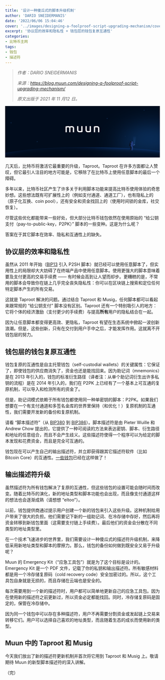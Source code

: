 ```yaml
---
title: '设计一种傻瓜式的脚本升级机制'
author: 'DARIO SNEIDERMANIS'
date: '2022/06/06 15:04:46'
cover: '../images/designing-a-foolproof-script-upgrading-mechanism/cover_A.png'
excerpt: '协议层的效率和隐私性 + 钱包层的钱包复原互通性'
categories:
- 比特币主网
tags:
- 钱包
- 描述符
---
```



> *作者：DARIO SNEIDERMANIS*
>
> *来源：<https://blog.muun.com/designing-a-foolproof-script-upgrading-mechanism/>*
>
> *原文出版于 2021 年 11 月12 日。*

![Designing a foolproof script upgrading mechanism](../images/designing-a-foolproof-script-upgrading-mechanism/cover_A.png)

几天后，比特币将激活它最重要的升级，Taproot。Taproot 在许多方面都让人赞叹，但它最引人注目的地方可能是，它移除了在比特币上使用任意脚本的最后一个障碍。

多年以来，比特币社区产生了许多关于利用脚本功能来提高比特币使用体验的奇思妙想。这些想法既有可扩展性上的（例如支付通道、通道工厂），也有隐私上的（原子化互换、coin pool），还有安全和资金找回上的（使用时间锁的金库，社交恢复）。

尽管这些优化都能带来一些好处，但大部分比特币钱包依然在使用原始的 “给公钥支付（pay-to-public-key，P2PK）”  脚本的一些变种。这是为什么呢？

答案在于其它脚本在效率、隐私和互通性上的缺失。

## 协议层的效率和隐私性

虽然从 2011 年开始（[BIP13](https://github.com/bitcoin/bips/blob/master/bip-0013.mediawiki) 引入 P2SH 脚本）就已经可以使用任意脚本了，但实用性上的局限却大大妨碍了在终端产品中使用任意脚本。使用更强大的脚本意味着要及支付更高的交易手续费 —— 有时候会高到让人望而却步。更糟糕的是，不常用的脚本会导致你在链上几乎完全丧失隐私性：你可以在区块链上搜索和定位任何特定脚本产生的所有交易。

这就是 Taproot 解决的问题。通过结合 Taproot 和 Musig，任何脚本都可以看起来跟常规的 “给公钥支付” 脚本没有区别。Taproot 还有一个特别吸引人的地方：它将个体的经济激励（支付更少的手续费）与提高**所有**用户的隐私结合在一起。

因为让任意脚本都变得更高效、更隐私，Taproot 有望在生态系统中掀起一波创新浪潮。但是，这些创新，只有在交付到用户手中之后，才能发挥作用。这就离不开钱包层的努力。

## 钱包层的钱包复原互通性

钱包复原的互通性是自主托管钱包（self-custodial wallets）的关键属性：它保证了，即使钱包的供应商消失了，资金也还是能找回来。因为助记词（mnemonics）是在 2013 年引入的，钱包的标准衍生路径（译者注：从单个助记词衍生出许多私钥的流程）是在 2014 年引入的，我们在 P2PK 上已经有了一个基本上可互通的复原机制，可以导入和检测所有的资金了。

但是，助记词模式依赖于所有钱包都使用同一种单密钥的脚本：P2PK。如果我们想要在一个有支付通道和多签名金库的世界里保持（和优化！）复原机制的互通性，我们需要开发新的备份和复原机制。

请看 “脚本描述符”（从 [BIP380](https://github.com/bitcoin/bips/blob/master/bip-0380.mediawiki) 到 [BIP386](https://github.com/bitcoin/bips/blob/master/bip-0386.mediawiki)）。脚本描述符是由 Pieter Wuille 和 Andrew Chow 提出的，它提供了一种可阅读的方法来表达密钥、脚本、衍生路径和地址的任意组合，而且不会产生歧义。这些描述符使得一个程序可以为给定的脚本发现和花费资金，而且是完全可互通的。

钱包现在可以产生自己的输出描述符，并立即获得跟其它描述符软件（比如 Bitcoin Core）的互通性。[一些钱包](https://outputdescriptors.org/)已经在这样做了！

## 输出描述符升级

虽然描述符为所有钱包解决了复原的互通性，但这些钱包的设置可能会随时间而改变。随着比特币的演化，新的地址类型和脚本功能也会出现，而且像支付通道这样的想法也会逐渐成熟（请想想 “eltoo”）。

以前，钱包提供商通过提示用户创建一个新的钱包来引入这些升级。这种机制给用户带来了很大的负担。他们需要记下新的一组助记词、在冷存储中存好，然后再将资金转移到新钱包里面（这需要支付链上手续费）。最后他们的资金会分散在不同类型的地址类型里。

在一个技术飞速进步的世界里，我们需要设计一种傻瓜式的描述符升级机制，来降低采用新地址类型和脚本的摩擦力。那么，钱包的备份如何做到既安全又易于升级呢？

Muun 的 Emergency Kit（“应急工具包”）就是为了这个目标是设计的。Emergency Kit 是一个 PDF 文件，记载了你的私钥和输出描述符。所有敏感材料都是用一个冷存储复原码（cold recovery code）安全加密过的。所以，这个工具包自身就是无损的，而且存储在云端也是安全的。

每次需要用到一个新的描述符时，用户都可以简单地更新自己的应急工具包。因为在使用新的描述符之前更新过，所以资金必定都能找回。同时，冷存储复原码是固定的，保管在冷存储中。

因为同一个钱包中可以存在多种描述符，用户不再需要分割资金或发起链上交易来转移它们。用户可以选择自己喜欢的地址类型，而且随着生态的成长而使用新的类型。

## Muun 中的 Taproot 和 Musig

今天我们放出了新的描述符更新机制并首次将它用到 Taproot 和 Musig 上。敬请期待 Muun 的新型脚本描述符的深入讲解。

（完）



